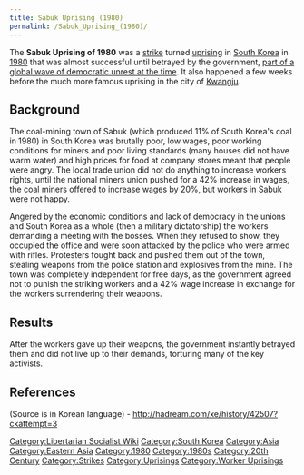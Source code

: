 ```yaml
---
title: Sabuk Uprising (1980)
permalink: /Sabuk_Uprising_(1980)/
---
```


The **Sabuk Uprising of 1980** was a
[strike](List_of_Strikes "wikilink") turned
[uprising](List_of_Revolutions "wikilink") in [South
Korea](South_Korea "wikilink") in
[1980](Timeline_of_Libertarian_Socialism_in_Eastern_Asia "wikilink")
that was almost successful until betrayed by the government, [part of a
global wave of democratic unrest at the
time](Revolutions_of_1979_-_1985 "wikilink"). It also happened a few
weeks before the much more famous uprising in the city of
[Kwangju](Gwangju_Uprising_(1980) "wikilink").

## Background

The coal-mining town of Sabuk (which produced 11% of South Korea's coal
in 1980) in South Korea was brutally poor, low wages, poor working
conditions for miners and poor living standards (many houses did not
have warm water) and high prices for food at company stores meant that
people were angry. The local trade union did not do anything to increase
workers rights, until the national miners union pushed for a 42%
increase in wages, the coal miners offered to increase wages by 20%, but
workers in Sabuk were not happy.

Angered by the economic conditions and lack of democracy in the unions
and South Korea as a whole (then a military dictatorship) the workers
demanding a meeting with the bosses. When they refused to show, they
occupied the office and were soon attacked by the police who were armed
with rifles. Protesters fought back and pushed them out of the town,
stealing weapons from the police station and explosives from the mine.
The town was completely independent for free days, as the government
agreed not to punish the striking workers and a 42% wage increase in
exchange for the workers surrendering their weapons.

## Results

After the workers gave up their weapons, the government instantly
betrayed them and did not live up to their demands, torturing many of
the key activists.

## References

(Source is in Korean language) -
<http://hadream.com/xe/history/42507?ckattempt=3>

[Category:Libertarian Socialist
Wiki](Category:Libertarian_Socialist_Wiki "wikilink") [Category:South
Korea](Category:South_Korea "wikilink")
[Category:Asia](Category:Asia "wikilink") [Category:Eastern
Asia](Category:Eastern_Asia "wikilink")
[Category:1980](Category:1980 "wikilink")
[Category:1980s](Category:1980s "wikilink") [Category:20th
Century](Category:20th_Century "wikilink")
[Category:Strikes](Category:Strikes "wikilink")
[Category:Uprisings](Category:Uprisings "wikilink") [Category:Worker
Uprisings](Category:Worker_Uprisings "wikilink")